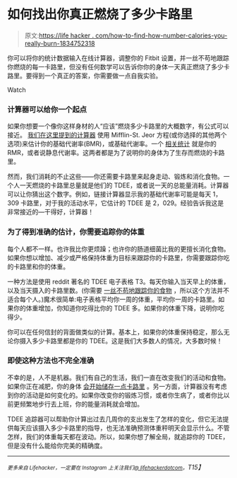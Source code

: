 # 如何找出你真正燃烧了多少卡路里

> 原文:[https://life hacker . com/how-to-find-how-number-calories-you-really-burn-1834752318](https://lifehacker.com/how-to-find-out-how-many-calories-you-really-burn-1834752318)

你可以将你的统计数据输入在线计算器，调整你的 Fitbit 设置，并一丝不苟地跟踪你燃烧的每一卡路里，但没有任何数学可以告诉你你的身体一天真正燃烧了多少卡路里。要得到一个真正的答案，你需要做一点自我实验。

Watch

### 计算器可以给你一个起点

如果你想要一个像你这样身材的人“应该”燃烧多少卡路里的大概数字，有公式可以接近。 [我们在这里提到的计算器](https://lifehacker.com/calculate-how-many-calories-you-burn-every-day-without-1790793121) 使用 Mifflin-St. Jeor 方程(或你选择的其他两个选项)来估计你的基础代谢率(BMR)，或基础代谢率。一个 [相关统计](https://www.acefitness.org/fitness-certifications/ace-answers/exam-preparation-blog/616/bmr-versus-rmr) 就是你的 RMR，或者说静息代谢率。这两者都是为了说明你的身体为了生存而燃烧的卡路里。

然而，我们消耗的不止这些——你还需要卡路里来起身走动、锻炼和消化食物。一个人一天燃烧的卡路里总量就是他们的 TDEE，或者说一天的总能量消耗。计算器可以让你猜出这个数字。例如，链接计算器显示我的基础代谢率可能是每天 1，309 卡路里，对于我的活动水平，它估计的 TDEE 是 2，029。经验告诉我这是非常接近的—干得好，计算器！

### 为了得到准确的估计，你需要追踪你的体重

每个人都不一样。也许我比你更烦躁；也许你的肠道细菌比我的更擅长消化食物。如果你想以增加、减少或严格保持体重为目标来跟踪你的卡路里，你需要跟踪你吃的卡路里和你的体重。

一种方法是使用 reddit 著名的 TDEE 电子表格 T3。每天你输入当天早上的体重，以及当天摄入的卡路里数。(你需要 [一丝不苟地跟踪你的食物](https://vitals.lifehacker.com/transform-your-eating-your-start-to-finish-guide-to-fo-1727847868) ，所以这个方法并不适合每个人。)魔术很简单:电子表格平均你一周的体重，平均你一周的卡路里。如果你的体重增加，你知道你吃得比你的 TDEE 多。如果你的体重下降，说明你吃得少。

你可以在任何信封的背面做类似的计算。基本上，如果你的体重保持稳定，那么无论你摄入多少卡路里都是你的 TDEE。这是我们大多数人的情况，大多数时候！

### 即使这种方法也不完全准确

不幸的是，人不是机器。我们有自己的生活，我们一直在改变我们的活动和食物。如果你正在减肥，你的身体 [会开始储存一点卡路里](https://vitals.lifehacker.com/you-need-to-burn-7-000-calories-to-lose-a-pound-not-3-1719560948) 。另一方面，计算器没有考虑到你的活动是如何变化的。如果你改变你的锻炼习惯，或者你生病了，或者你比以前更频繁地步行去上班，你的能量消耗就会增加。

TDEE 追踪器可以帮助你计算出过去几周你的支出发生了怎样的变化，但它无法提供每天应该摄入多少卡路里的指导，也无法准确预测体重秤明天会显示什么。不管怎样，我们的体重每天都在波动。所以，如果你想了解全局，就追踪你的 TDEE，但是没有什么能给你完美的精确度。

* * *

*<small>更多来自 Lifehacker，一定要在 Instagram 上关注我们</small>*[*<small>@ lifehackerdotcom</small>*](https://www.instagram.com/lifehackerdotcom/)*<small>。</small>T15】*